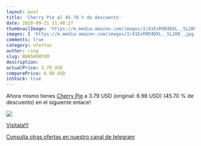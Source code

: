 ```yaml
---
layout: post
title: 'Cherry Pie al 45.70 % de descuento'
date: 2020-09-21 11:48:27
thumbnailImage: 'https://m.media-amazon.com/images/I/41ExR9D4DXL._SL200_.jpg'
images: [ 'https://m.media-amazon.com/images/I/41ExR9D4DXL._SL200_.jpg' ]
comments: true
category: ofertas
author: ring
slug: B005H90TXM
description:
actualPrice: 3.79 USD
comparePrice: 6.98 USD
inStock: true
---
```


Ahora mismo tienes [Cherry Pie](https://www.amazon.com/dp/B005H90TXM/?tag=redken08-20) a 3.79 USD (original: 6.98 USD) (45.70 %  de descuento) en el siguiente enlace!

[![](https://m.media-amazon.com/images/I/41ExR9D4DXL._SL200_.jpg)](https://www.amazon.com/dp/B005H90TXM/?tag=redken08-20)

[Visítala!!!](https://www.amazon.com/dp/B005H90TXM/?tag=redken08-20)

[Consulta otras ofertas en nuestro canal de telegram](https://t.me/s/ofertas25)
